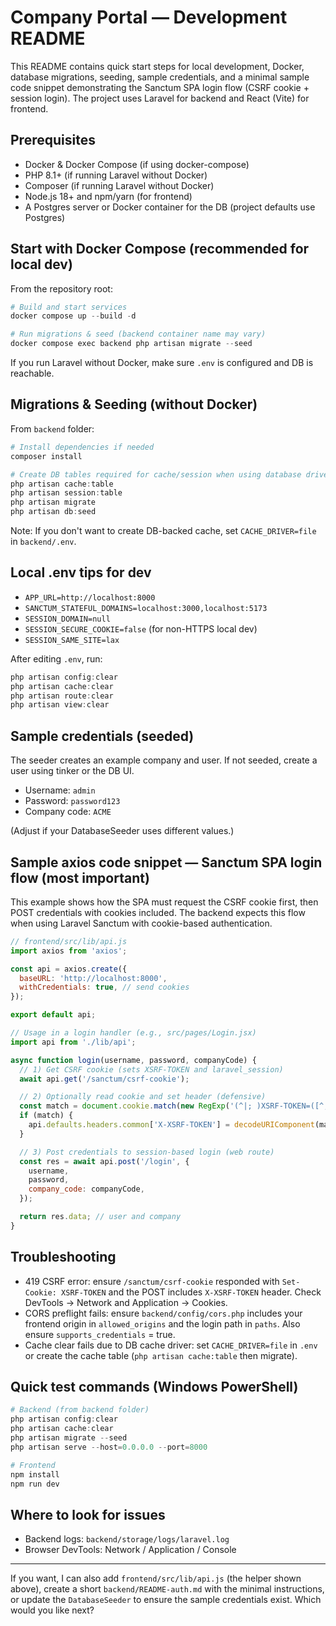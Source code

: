 # Company Portal — Development README

This README contains quick start steps for local development, Docker, database migrations, seeding, sample credentials, and a minimal sample code snippet demonstrating the Sanctum SPA login flow (CSRF cookie + session login). The project uses Laravel for backend and React (Vite) for frontend.

## Prerequisites
- Docker & Docker Compose (if using docker-compose)
- PHP 8.1+ (if running Laravel without Docker)
- Composer (if running Laravel without Docker)
- Node.js 18+ and npm/yarn (for frontend)
- A Postgres server or Docker container for the DB (project defaults use Postgres)

## Start with Docker Compose (recommended for local dev)
From the repository root:

```powershell
# Build and start services
docker compose up --build -d

# Run migrations & seed (backend container name may vary)
docker compose exec backend php artisan migrate --seed
```

If you run Laravel without Docker, make sure `.env` is configured and DB is reachable.

## Migrations & Seeding (without Docker)
From `backend` folder:

```powershell
# Install dependencies if needed
composer install

# Create DB tables required for cache/session when using database drivers
php artisan cache:table
php artisan session:table
php artisan migrate
php artisan db:seed
```

Note: If you don't want to create DB-backed cache, set `CACHE_DRIVER=file` in `backend/.env`.

## Local .env tips for dev
- `APP_URL=http://localhost:8000`
- `SANCTUM_STATEFUL_DOMAINS=localhost:3000,localhost:5173`
- `SESSION_DOMAIN=null`
- `SESSION_SECURE_COOKIE=false` (for non-HTTPS local dev)
- `SESSION_SAME_SITE=lax`

After editing `.env`, run:

```powershell
php artisan config:clear
php artisan cache:clear
php artisan route:clear
php artisan view:clear
```

## Sample credentials (seeded)
The seeder creates an example company and user. If not seeded, create a user using tinker or the DB UI.

- Username: `admin`
- Password: `password123`
- Company code: `ACME`

(Adjust if your DatabaseSeeder uses different values.)

## Sample axios code snippet — Sanctum SPA login flow (most important)
This example shows how the SPA must request the CSRF cookie first, then POST credentials with cookies included. The backend expects this flow when using Laravel Sanctum with cookie-based authentication.

```js
// frontend/src/lib/api.js
import axios from 'axios';

const api = axios.create({
  baseURL: 'http://localhost:8000',
  withCredentials: true, // send cookies
});

export default api;

// Usage in a login handler (e.g., src/pages/Login.jsx)
import api from './lib/api';

async function login(username, password, companyCode) {
  // 1) Get CSRF cookie (sets XSRF-TOKEN and laravel_session)
  await api.get('/sanctum/csrf-cookie');

  // 2) Optionally read cookie and set header (defensive)
  const match = document.cookie.match(new RegExp('(^|; )XSRF-TOKEN=([^;]+)'));
  if (match) {
    api.defaults.headers.common['X-XSRF-TOKEN'] = decodeURIComponent(match[2]);
  }

  // 3) Post credentials to session-based login (web route)
  const res = await api.post('/login', {
    username,
    password,
    company_code: companyCode,
  });

  return res.data; // user and company
}
```

## Troubleshooting
- 419 CSRF error: ensure `/sanctum/csrf-cookie` responded with `Set-Cookie: XSRF-TOKEN` and the POST includes `X-XSRF-TOKEN` header. Check DevTools → Network and Application → Cookies.
- CORS preflight fails: ensure `backend/config/cors.php` includes your frontend origin in `allowed_origins` and the login path in `paths`. Also ensure `supports_credentials` = true.
- Cache clear fails due to DB cache driver: set `CACHE_DRIVER=file` in `.env` or create the cache table (`php artisan cache:table` then migrate).

## Quick test commands (Windows PowerShell)
```powershell
# Backend (from backend folder)
php artisan config:clear
php artisan cache:clear
php artisan migrate --seed
php artisan serve --host=0.0.0.0 --port=8000

# Frontend
npm install
npm run dev
```

## Where to look for issues
- Backend logs: `backend/storage/logs/laravel.log`
- Browser DevTools: Network / Application / Console

---
If you want, I can also add `frontend/src/lib/api.js` (the helper shown above), create a short `backend/README-auth.md` with the minimal instructions, or update the `DatabaseSeeder` to ensure the sample credentials exist. Which would you like next?
